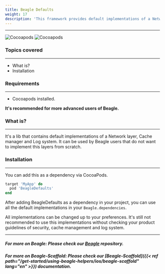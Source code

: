 ```yaml
---
title: Beagle Defaults
weight: 17
description: 'This framework provides default implementations of a Network client, Cache control and Logger that can be easily embedded and used in your Beagle project.'
---
```


---

![Cocoapods](https://img.shields.io/cocoapods/v/BeagleDefaults?label=Beagle-Defaults)
![Cocoapods](https://img.shields.io/cocoapods/v/Beagle?label=Beagle)

### Topics covered
<hr>

* What is?
* Installation

### Requirements
<hr>

* Cocoapods installed.

**It's recommended for more advanced users of Beagle.**

### What is?
<hr>

It's a lib that contains default implementations of a Network layer, Cache manager and Log system. It can be used by Beagle users that do not want to implement this layers from scratch.


### Installation
<hr>

You can add this as a dependency via CocoaPods.

```ruby
target 'MyApp' do
  pod 'BeagleDefaults'
end
```

After adding BeagleDefaults as a dependency in your project, you can use all the default implementations in your `Beagle.dependencies`.

All implementations can be changed up to your preferences. It's still not recommended to use this implementations without checking your product guidelines of security, cache management and log system.

<hr>

##### For more on Beagle: Please check our [Beagle](https://github.com/ZupIT/beagle) repository.
##### For more on Beagle-Scaffold: Please check our [Beagle-Scaffold]({{< ref path="/get-started/using-beagle-helpers/ios/beagle-scaffold" lang="en" >}}) documentation.
